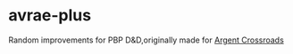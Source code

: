 # avrae-plus
Random improvements for PBP D&amp;D,originally made for [Argent Crossroads](https://discord.gg/S2vpQUw)

